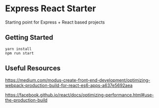 # Express React Starter

Starting point for Express + React based projects

## Getting Started

    yarn install
    npm run start
    
    
## Useful Resources
https://medium.com/modus-create-front-end-development/optimizing-webpack-production-build-for-react-es6-apps-a637e5692aea

https://facebook.github.io/react/docs/optimizing-performance.html#use-the-production-build

